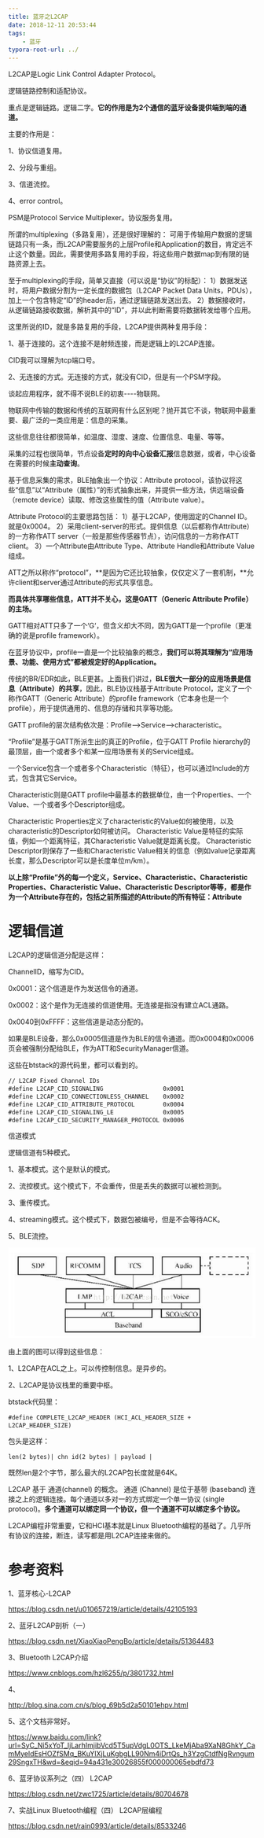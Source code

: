 ```yaml
---
title: 蓝牙之L2CAP
date: 2018-12-11 20:53:44
tags:
	- 蓝牙
typora-root-url: ../
---
```




L2CAP是Logic Link Control Adapter Protocol。

逻辑链路控制和适配协议。

重点是逻辑链路。逻辑二字。**它的作用是为2个通信的蓝牙设备提供端到端的通道。**

主要的作用是：

1、协议信道复用。

2、分段与重组。

3、信道流控。

4、error control。



PSM是Protocol Service Multiplexer。协议服务复用。

所谓的multiplexing（多路复用），还是很好理解的：
可用于传输用户数据的逻辑链路只有一条，而L2CAP需要服务的上层Profile和Application的数目，肯定远不止这个数量。因此，需要使用多路复用的手段，将这些用户数据map到有限的链路资源上去。

至于multiplexing的手段，简单又直接（可以说是“协议”的标配）：
1）数据发送时，将用户数据分割为一定长度的数据包（L2CAP Packet Data Units，PDUs），加上一个包含特定“ID”的header后，通过逻辑链路发送出去。
2）数据接收时，从逻辑链路接收数据，解析其中的“ID”，并以此判断需要将数据转发给哪个应用。

这里所说的ID，就是多路复用的手段，L2CAP提供两种复用手段：

1、基于连接的。这个连接不是射频连接，而是逻辑上的L2CAP连接。

CID我可以理解为tcp端口号。

2、无连接的方式。无连接的方式，就没有CID，但是有一个PSM字段。



谈起应用程序，就不得不说BLE的初衷----物联网。

物联网中传输的数据和传统的互联网有什么区别呢？抛开其它不谈，物联网中最重要、最广泛的一类应用是：信息的采集。

这些信息往往都很简单，如温度、湿度、速度、位置信息、电量、等等。

采集的过程也很简单，节点设备**定时的向中心设备汇报**信息数据，或者，中心设备在需要的时候**主动查询**。

基于信息采集的需求，BLE抽象出一个协议：Attribute protocol，该协议将这些“信息”以“Attribute（属性）”的形式抽象出来，并提供一些方法，供远端设备（remote device）读取、修改这些属性的值（Attribute value）。


Attribute Protocol的主要思路包括：
1）基于L2CAP，使用固定的Channel ID。就是0x0004。
2）采用client-server的形式。提供信息（以后都称作Attribute）的一方称作ATT server（一般是那些传感器节点），访问信息的一方称作ATT client。
3）一个Attribute由Attribute Type、Attribute Handle和Attribute Value组成。



ATT之所以称作“protocol”，**是因为它还比较抽象，仅仅定义了一套机制，**允许client和server通过Attribute的形式共享信息。

**而具体共享哪些信息，ATT并不关心，这是GATT（Generic Attribute Profile）的主场。**

GATT相对ATT只多了一个‘G‘，但含义却大不同，因为GATT是一个profile（更准确的说是profile framework）。

在蓝牙协议中，profile一直是一个比较抽象的概念，**我们可以将其理解为“应用场景、功能、使用方式”都被规定好的Application。**

传统的BR/EDR如此，BLE更甚。上面我们讲过，**BLE很大一部分的应用场景是信息（Attribute）的共享**，因此，BLE协议栈基于Attribute Protocol，定义了一个称作GATT（Generic Attribute）的profile framework（它本身也是一个profile），用于提供通用的、信息的存储和共享等功能。

GATT profile的层次结构依次是：Profile—>Service—>characteristic。

“Profile”是基于GATT所派生出的真正的Profile，位于GATT Profile hierarchy的最顶层，由一个或者多个和某一应用场景有关的Service组成。

一个Service包含一个或者多个Characteristic（特征），也可以通过Include的方式，包含其它Service。

Characteristic则是GATT profile中最基本的数据单位，由一个Properties、一个Value、一个或者多个Descriptor组成。

Characteristic Properties定义了characteristic的Value如何被使用，以及characteristic的Descriptor如何被访问。
Characteristic Value是特征的实际值，例如一个距离特征，其Characteristic Value就是距离长度。
Characteristic Descriptor则保存了一些和Characteristic Value相关的信息（例如value记录距离长度，那么Descriptor可以是长度单位m/km）。

**以上除“Profile”外的每一个定义，Service、Characteristic、Characteristic Properties、Characteristic Value、Characteristic Descriptor等等，都是作为一个Attribute存在的，包括之前所描述的Attribute的所有特征：Attribute** 





# 逻辑信道

L2CAP的逻辑信道分配是这样：

ChannelID，缩写为CID。

0x0001：这个信道是作为发送信令的通道。

0x0002：这个是作为无连接的信道使用。无连接是指没有建立ACL通路。

0x0040到0xFFFF：这些信道是动态分配的。

如果是BLE设备，那么0x0005信道是作为BLE的信令通道。而0x0004和0x0006页会被强制分配给BLE，作为ATT和SecurityManager信道。

这些在btstack的源代码里，都可以看到的。

```
// L2CAP Fixed Channel IDs    
#define L2CAP_CID_SIGNALING                 0x0001
#define L2CAP_CID_CONNECTIONLESS_CHANNEL    0x0002
#define L2CAP_CID_ATTRIBUTE_PROTOCOL        0x0004
#define L2CAP_CID_SIGNALING_LE              0x0005
#define L2CAP_CID_SECURITY_MANAGER_PROTOCOL 0x0006
```





信道模式

逻辑信道有5种模式。

1、基本模式。这个是默认的模式。

2、流控模式。这个模式下，不会重传，但是丢失的数据可以被检测到。

3、重传模式。

4、streaming模式。这个模式下，数据包被编号，但是不会等待ACK。

5、BLE流控。







![](/images/L2CAP在协议栈里的位置.png)

由上面的图可以得到这些信息：

1、L2CAP在ACL之上。可以传控制信息。是异步的。

2、L2CAP是协议栈里的重要中枢。

btstack代码里：

```
#define COMPLETE_L2CAP_HEADER (HCI_ACL_HEADER_SIZE + L2CAP_HEADER_SIZE)
```



包头是这样：

```
len(2 bytes)| chn id(2 bytes) | payload |
```



既然len是2个字节，那么最大的L2CAP包长度就是64K。



L2CAP 基于 通道(channel) 的概念。 通道 (Channel) 是位于基带 (baseband) 连接之上的逻辑连接。每个通道以多对一的方式绑定一个单一协议 (single protocol)。**多个通道可以绑定同一个协议，但一个通道不可以绑定多个协议。** 



L2CAP编程非常重要，它和HCI基本就是Linux Bluetooth编程的基础了。几乎所有协议的连接，断连，读写都是用L2CAP连接来做的。

# 参考资料

1、蓝牙核心-L2CAP

https://blog.csdn.net/u010657219/article/details/42105193

2、蓝牙L2CAP剖析（一）

https://blog.csdn.net/XiaoXiaoPengBo/article/details/51364483

3、Bluetooth L2CAP介绍

https://www.cnblogs.com/hzl6255/p/3801732.html

4、

http://blog.sina.com.cn/s/blog_69b5d2a50101ehpv.html

5、这个文档非常好。

https://www.baidu.com/link?url=SyC_Ni5xYoT_IjLarhImjibVcd5T5upVdgL0OTS_LkeMjAba9XaN8GhkY_CamMyeldEsHOZfSMq_BKuYlXjLuKgbgLL90Nm4iDrtQs_h3YzgCtdfNgRvngum29SngxTH&wd=&eqid=94a431e30026855f000000065ebdfd73

6、蓝牙协议系列之（四） L2CAP

https://blog.csdn.net/zwc1725/article/details/80704678

7、实战Linux Bluetooth编程（四） L2CAP层编程

https://blog.csdn.net/rain0993/article/details/8533246